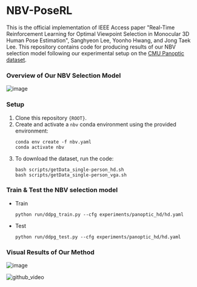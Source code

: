 # NBV-PoseRL

This is the official implementation of IEEE Access paper "Real-Time Reinforcement Learning for Optimal Viewpoint Selection in Monocular 3D Human Pose Estimation", Sanghyeon Lee, Yoonho Hwang, and Jong Taek Lee.
This repository contains code for producing results of our NBV selection model following our experimental setup on the [CMU Panoptic dataset](https://github.com/CMU-Perceptual-Computing-Lab/panoptic-toolbox).

### Overview of Our NBV Selection Model
![image](https://github.com/user-attachments/assets/61fdaac1-0cab-4de1-9c5d-31fc6098b2b3)



### Setup
1. Clone this repository `{ROOT}`.
2. Create and activate a `nbv` conda environment using the provided environment:
   ```
   conda env create -f nbv.yaml
   conda activate nbv
   ```   
3. To download the dataset, run the code:
     ```
     bash scripts/getData_single-person_hd.sh
     bash scripts/getData_single-person_vga.sh
     ```

### Train & Test the NBV selection model
- Train
   ```
   python run/ddpg_train.py --cfg experiments/panoptic_hd/hd.yaml
   ```

- Test
   ```
   python run/ddpg_test.py --cfg experiments/panoptic_hd/hd.yaml 
   ```


### Visual Results of Our Method
![image](https://github.com/user-attachments/assets/c600182f-5acd-4d46-85c3-5c36c7ed70b4)

![github_video](https://github.com/user-attachments/assets/da6f6971-46c1-4e29-8532-ea9eb7370cdf)
